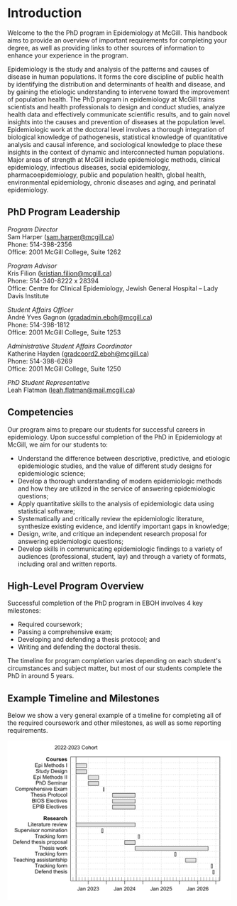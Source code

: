 
# Introduction

Welcome to the the PhD program in Epidemiology at McGill. This handbook aims to provide an overview of important requirements for completing your degree, as well as providing links to other sources of information to enhance your experience in the program.

Epidemiology is the study and analysis of the patterns and causes of disease in human populations. It forms the core discipline of public health by identifying the distribution and determinants of health and disease, and by gaining the etiologic understanding to intervene toward the improvement of population health. The PhD program in epidemiology at McGill trains scientists and health professionals to design and conduct studies, analyze health data and effectively communicate scientific results, and to gain novel insights into the causes and prevention of diseases at the population level. Epidemiologic work at the doctoral level involves a thorough integration of biological knowledge of pathogenesis, statistical knowledge of quantitative analysis and causal inference, and sociological knowledge to place these insights in the context of dynamic and interconnected human populations. Major areas of strength at McGill include epidemiologic methods, clinical epidemiology, infectious diseases, social epidemiology, pharmacoepidemiology, public and population health, global health, environmental epidemiology, chronic diseases and aging, and perinatal epidemiology.

## PhD Program Leadership

*Program Director*    
Sam Harper (sam.harper@mcgill.ca)  
Phone: 514-398-2356  
Office: 2001 McGill College, Suite 1262  

*Program Advisor*  
Kris Filion (kristian.filion@mcgill.ca)  
Phone: 514-340-8222 x 28394  
Office: Centre for Clinical Epidemiology, Jewish General Hospital – Lady Davis Institute  

*Student Affairs Officer*  
André Yves Gagnon (gradadmin.eboh@mcgill.ca)  
Phone: 514-398-1812  
Office: 2001 McGill College, Suite 1253  

*Administrative Student Affairs Coordinator*  
Katherine Hayden (gradcoord2.eboh@mcgill.ca)    
Phone: 514-398-6269  
Office: 2001 McGill College, Suite 1250

*PhD Student Representative*  
Leah Flatman (leah.flatman@mail.mcgill.ca)  

## Competencies
Our program aims to prepare our students for successful careers in epidemiology. Upon successful completion of the PhD in Epidemiology at McGill, we aim for our students to: 

- Understand the difference between descriptive, predictive, and etiologic epidemiologic studies, and the value of different study designs for epidemiologic science;
- Develop a thorough understanding of modern epidemiologic methods and how they are utilized in the service of answering epidemiologic questions;
- Apply quantitative skills to the analysis of epidemiologic data using statistical software;
- Systematically and critically review the epidemiologic literature, synthesize existing evidence, and identify important gaps in knowledge;
- Design, write, and critique an independent research proposal for answering epidemiologic questions;
- Develop skills in communicating epidemiologic findings to a variety of audiences (professional, student, lay) and through a variety of formats, including oral and written reports.

## High-Level Program Overview
Successful completion of the PhD program in EBOH involves 4 key milestones:  
- Required coursework;  
- Passing a comprehensive exam;  
- Developing and defending a thesis protocol; and  
- Writing and defending the doctoral thesis.  

The timeline for program completion varies depending on each student's circumstances and subject matter, but most of our students complete the PhD in around 5 years. 

## Example Timeline and Milestones
Below we show a very general example of a timeline for completing all of the required coursework and other milestones, as well as some reporting requirements. 

<img src="01-Introduction_files/figure-html/plan-1.png" width="672" />
